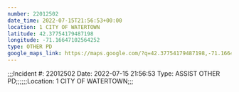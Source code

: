```yaml
---
number: 22012502
date_time: 2022-07-15T21:56:53+00:00
location: 1 CITY OF WATERTOWN
latitude: 42.37754179487198
longitude: -71.16647102564252
type: OTHER PD
google_maps_link: https://maps.google.com/?q=42.37754179487198,-71.16647102564252
---
```


;;;Incident #: 22012502  Date: 2022-07-15 21:56:53   Type: ASSIST OTHER PD;;;;;;Location: 1 CITY OF WATERTOWN;;;
